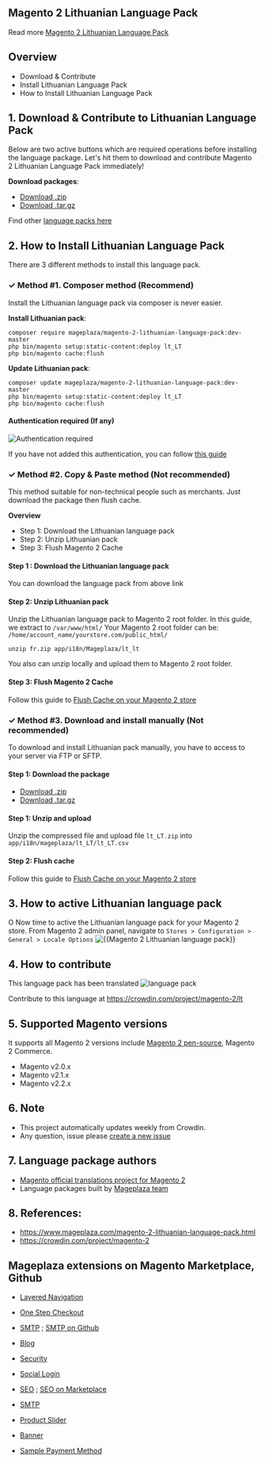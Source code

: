 ## Magento 2 Lithuanian Language Pack



Read more [Magento 2 Lithuanian Language Pack](https://www.mageplaza.com/magento-2-lithuanian-language-pack.html)


## Overview

- Download & Contribute
- Install Lithuanian Language Pack
- How to Install Lithuanian Language Pack

## 1. Download & Contribute to Lithuanian Language Pack

Below are two active buttons which are required operations before installing the language package. Let's hit them to download and contribute Magento 2 Lithuanian Language Pack immediately!

**Download packages**:

- [Download .zip](https://github.com/mageplaza/magento-2-lithuanian-language-pack/archive/master.zip)
- [Download .tar.gz](https://github.com/mageplaza/magento-2-lithuanian-language-pack/tarball/master)


Find other [language packs here](https://www.mageplaza.com/kb/magento-2-language-pack/)

## 2. How to Install Lithuanian Language Pack

There are 3 different methods to install this language pack.

### ✓ Method #1. Composer method (Recommend)
Install the Lithuanian language pack via composer is never easier.

**Install Lithuanian pack**:

```
composer require mageplaza/magento-2-lithuanian-language-pack:dev-master
php bin/magento setup:static-content:deploy lt_LT
php bin/magento cache:flush

```


**Update  Lithuanian pack**:

```
composer update mageplaza/magento-2-lithuanian-language-pack:dev-master
php bin/magento setup:static-content:deploy lt_LT
php bin/magento cache:flush

```

#### Authentication required (If any)

![Authentication required](https://cdn.mageplaza.com/media/general/dmryiPk.png)

If you have not added this authentication, you can follow [this guide](http://devdocs.magento.com/guides/v2.0/install-gde/prereq/connect-auth.html)


### ✓ Method #2. Copy & Paste method (Not recommended)

This method suitable for non-technical people such as merchants. Just download the package then flush cache.

**Overview**

- Step 1: Download the Lithuanian language pack
- Step 2: Unzip Lithuanian pack
- Step 3: Flush Magento 2 Cache

#### Step 1 : Download the Lithuanian language pack

You can download the language pack from above link

#### Step 2: Unzip Lithuanian pack

Unzip the Lithuanian language pack to Magento 2 root folder. In this guide, we extract to `/var/www/html/`
Your Magento 2 root folder can be: `/home/account_name/yourstore.com/public_html/`

```
unzip fr.zip app/i18n/Mageplaza/lt_lt
```

You also can unzip locally and upload them to Magento 2 root folder.

#### Step 3: Flush Magento 2 Cache

Follow this guide to [Flush Cache on your Magento 2 store](https://www.mageplaza.com/kb/how-flush-enable-disable-cache.html)


### ✓ Method #3. Download and install manually (Not recommended)

To download and install Lithuanian pack manually, you have to access to your server via FTP or SFTP.

#### Step 1: Download the package

- [Download .zip](https://github.com/mageplaza/magento-2-lithuanian-language-pack/archive/master.zip)
- [Download .tar.gz](https://github.com/mageplaza/magento-2-lithuanian-language-pack/tarball/master)

#### Step 1: Unzip and upload

Unzip the compressed file and upload file `lt_LT.zip` into `app/i18n/mageplaza/lt_LT/lt_LT.csv`

#### Step 2: Flush cache

Follow this guide to [Flush Cache on your Magento 2 store](https://www.mageplaza.com/kb/how-flush-enable-disable-cache.html)


## 3. How to active Lithuanian language pack
O
Now time to active the Lithuanian language pack for your Magento 2 store. From Magento 2 admin panel, navigate to `Stores > Configuration > General > Locale Options`
![{{Magento 2 Lithuanian language pack}}](https://cdn.mageplaza.com/media/general/aPSUA0l.png)


## 4. How to contribute

This language pack has been translated 
![language pack](http://progressed.io/bar/80)

Contribute to this language at https://crowdin.com/project/magento-2/lt

## 5. Supported Magento versions

It supports all Magento 2 versions include [Magento 2 pen-source](https://www.mageplaza.com/download-magento/), Magento 2 Commerce.


- Magento v2.0.x
- Magento v2.1.x
- Magento v2.2.x



## 6. Note

- This project automatically updates weekly from Crowdin.
- Any question, issue please [create a new issue](https://github.com/mageplaza/magento-2-lithuanian-language-pack/issues/new)

## 7. Language package authors

- [Magento official translations project for Magento 2](https://crowdin.com/project/magento-2)
- Language packages built by [Mageplaza team](https://www.mageplaza.com/)


## 8. References:

- https://www.mageplaza.com/magento-2-lithuanian-language-pack.html
- https://crowdin.com/project/magento-2








## Mageplaza extensions on Magento Marketplace, Github


- [Layered Navigation](https://marketplace.magento.com/mageplaza-layered-navigation-m2.html)
- [One Step Checkout](https://marketplace.magento.com/mageplaza-magento-2-one-step-checkout-extension.html)
- [SMTP](https://marketplace.magento.com/mageplaza-module-smtp.html) ; [SMTP on Github](https://github.com/mageplaza/magento-2-smtp)
- [Blog](https://github.com/mageplaza/magento-2-blog)
- [Security](https://marketplace.magento.com/mageplaza-module-security.html)
- [Social Login](https://github.com/mageplaza/magento-2-social-login)

- [SEO](https://github.com/mageplaza/magento-2-seo) ; [SEO on Marketplace](https://marketplace.magento.com/mageplaza-magento-2-seo-extension.html)

- [SMTP](https://github.com/mageplaza/magento-2-smtp)

- [Product Slider](https://github.com/mageplaza/magento-2-product-slider)

- [Banner](https://github.com/mageplaza/magento-2-banner-slider)

- [Sample Payment Method](https://github.com/mageplaza/magento-2-sample-payment-method)



